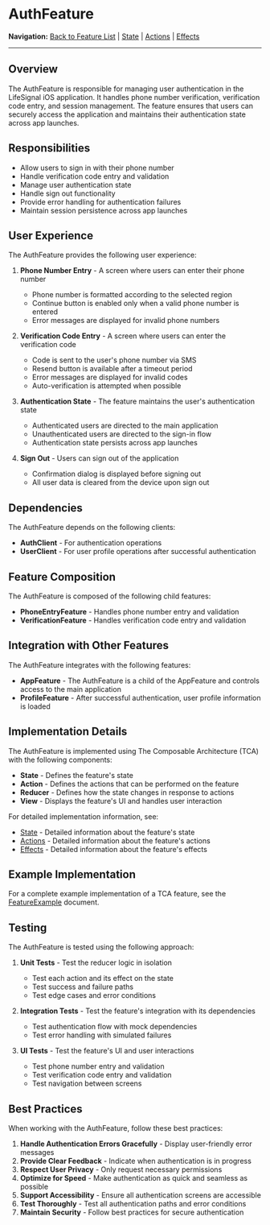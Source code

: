# AuthFeature

**Navigation:** [Back to Feature List](../../FeatureList.md) | [State](State.md) | [Actions](Actions.md) | [Effects](Effects.md)

---

## Overview

The AuthFeature is responsible for managing user authentication in the LifeSignal iOS application. It handles phone number verification, verification code entry, and session management. The feature ensures that users can securely access the application and maintains their authentication state across app launches.

## Responsibilities

- Allow users to sign in with their phone number
- Handle verification code entry and validation
- Manage user authentication state
- Handle sign out functionality
- Provide error handling for authentication failures
- Maintain session persistence across app launches

## User Experience

The AuthFeature provides the following user experience:

1. **Phone Number Entry** - A screen where users can enter their phone number
   - Phone number is formatted according to the selected region
   - Continue button is enabled only when a valid phone number is entered
   - Error messages are displayed for invalid phone numbers

2. **Verification Code Entry** - A screen where users can enter the verification code
   - Code is sent to the user's phone number via SMS
   - Resend button is available after a timeout period
   - Error messages are displayed for invalid codes
   - Auto-verification is attempted when possible

3. **Authentication State** - The feature maintains the user's authentication state
   - Authenticated users are directed to the main application
   - Unauthenticated users are directed to the sign-in flow
   - Authentication state persists across app launches

4. **Sign Out** - Users can sign out of the application
   - Confirmation dialog is displayed before signing out
   - All user data is cleared from the device upon sign out

## Dependencies

The AuthFeature depends on the following clients:

- **AuthClient** - For authentication operations
- **UserClient** - For user profile operations after successful authentication

## Feature Composition

The AuthFeature is composed of the following child features:

- **PhoneEntryFeature** - Handles phone number entry and validation
- **VerificationFeature** - Handles verification code entry and validation

## Integration with Other Features

The AuthFeature integrates with the following features:

- **AppFeature** - The AuthFeature is a child of the AppFeature and controls access to the main application
- **ProfileFeature** - After successful authentication, user profile information is loaded

## Implementation Details

The AuthFeature is implemented using The Composable Architecture (TCA) with the following components:

- **State** - Defines the feature's state
- **Action** - Defines the actions that can be performed on the feature
- **Reducer** - Defines how the state changes in response to actions
- **View** - Displays the feature's UI and handles user interaction

For detailed implementation information, see:

- [State](State.md) - Detailed information about the feature's state
- [Actions](Actions.md) - Detailed information about the feature's actions
- [Effects](Effects.md) - Detailed information about the feature's effects

## Example Implementation

For a complete example implementation of a TCA feature, see the [FeatureExample](../../Examples/FeatureExample.md) document.

## Testing

The AuthFeature is tested using the following approach:

1. **Unit Tests** - Test the reducer logic in isolation
   - Test each action and its effect on the state
   - Test success and failure paths
   - Test edge cases and error conditions

2. **Integration Tests** - Test the feature's integration with its dependencies
   - Test authentication flow with mock dependencies
   - Test error handling with simulated failures

3. **UI Tests** - Test the feature's UI and user interactions
   - Test phone number entry and validation
   - Test verification code entry and validation
   - Test navigation between screens

## Best Practices

When working with the AuthFeature, follow these best practices:

1. **Handle Authentication Errors Gracefully** - Display user-friendly error messages
2. **Provide Clear Feedback** - Indicate when authentication is in progress
3. **Respect User Privacy** - Only request necessary permissions
4. **Optimize for Speed** - Make authentication as quick and seamless as possible
5. **Support Accessibility** - Ensure all authentication screens are accessible
6. **Test Thoroughly** - Test all authentication paths and error conditions
7. **Maintain Security** - Follow best practices for secure authentication
